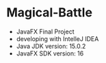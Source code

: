 # Magical-Battle
* JavaFX Final Project
* developing with IntelleJ IDEA
* Java JDK version: 15.0.2
* JavaFX SDK version: 16
